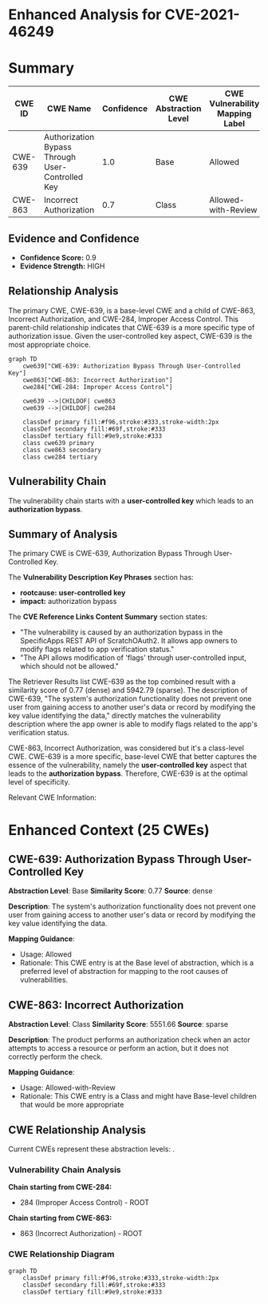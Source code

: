 # Enhanced Analysis for CVE-2021-46249

# Summary
| CWE ID | CWE Name | Confidence | CWE Abstraction Level | CWE Vulnerability Mapping Label | CWE-Vulnerability Mapping Notes |
|---|---|---|---|---|---|
| CWE-639 | Authorization Bypass Through User-Controlled Key | 1.0 | Base | Allowed | Primary CWE |
| CWE-863 | Incorrect Authorization | 0.7 | Class | Allowed-with-Review | Secondary Candidate |

## Evidence and Confidence

*   **Confidence Score:** 0.9
*   **Evidence Strength:** HIGH

## Relationship Analysis
The primary CWE, CWE-639, is a base-level CWE and a child of CWE-863, Incorrect Authorization, and CWE-284, Improper Access Control. This parent-child relationship indicates that CWE-639 is a more specific type of authorization issue. Given the user-controlled key aspect, CWE-639 is the most appropriate choice.

```mermaid
graph TD
    cwe639["CWE-639: Authorization Bypass Through User-Controlled Key"]
    cwe863["CWE-863: Incorrect Authorization"]
    cwe284["CWE-284: Improper Access Control"]
    
    cwe639 -->|CHILDOF| cwe863
    cwe639 -->|CHILDOF| cwe284
    
    classDef primary fill:#f96,stroke:#333,stroke-width:2px
    classDef secondary fill:#69f,stroke:#333
    classDef tertiary fill:#9e9,stroke:#333
    class cwe639 primary
    class cwe863 secondary
    class cwe284 tertiary
```

## Vulnerability Chain
The vulnerability chain starts with a **user-controlled key** which leads to an **authorization bypass**.

## Summary of Analysis
The primary CWE is CWE-639, Authorization Bypass Through User-Controlled Key.

The **Vulnerability Description Key Phrases** section has:
- **rootcause:** **user-controlled key**
- **impact:** authorization bypass

The **CVE Reference Links Content Summary** section states:
- "The vulnerability is caused by an authorization bypass in the SpecificApps REST API of ScratchOAuth2. It allows app owners to modify flags related to app verification status."
- "The API allows modification of 'flags' through user-controlled input, which should not be allowed."

The Retriever Results list CWE-639 as the top combined result with a similarity score of 0.77 (dense) and 5942.79 (sparse). The description of CWE-639, "The system's authorization functionality does not prevent one user from gaining access to another user's data or record by modifying the key value identifying the data," directly matches the vulnerability description where the app owner is able to modify flags related to the app's verification status.

CWE-863, Incorrect Authorization, was considered but it's a class-level CWE. CWE-639 is a more specific, base-level CWE that better captures the essence of the vulnerability, namely the **user-controlled key** aspect that leads to the **authorization bypass**. Therefore, CWE-639 is at the optimal level of specificity.

Relevant CWE Information:

# Enhanced Context (25 CWEs)

## CWE-639: Authorization Bypass Through User-Controlled Key
**Abstraction Level**: Base
**Similarity Score**: 0.77
**Source**: dense

**Description**:
The system's authorization functionality does not prevent one user from gaining access to another user's data or record by modifying the key value identifying the data.

**Mapping Guidance**:
- Usage: Allowed
- Rationale: This CWE entry is at the Base level of abstraction, which is a preferred level of abstraction for mapping to the root causes of vulnerabilities.

## CWE-863: Incorrect Authorization
**Abstraction Level**: Class
**Similarity Score**: 5551.66
**Source**: sparse

**Description**:
The product performs an authorization check when an actor attempts to access a resource or perform an action, but it does not correctly perform the check.

**Mapping Guidance**:
- Usage: Allowed-with-Review
- Rationale: This CWE entry is a Class and might have Base-level children that would be more appropriate


## CWE Relationship Analysis

Current CWEs represent these abstraction levels: .


### Vulnerability Chain Analysis

**Chain starting from CWE-284:**
- 284 (Improper Access Control) - ROOT


**Chain starting from CWE-863:**
- 863 (Incorrect Authorization) - ROOT



### CWE Relationship Diagram

```mermaid
graph TD
    classDef primary fill:#f96,stroke:#333,stroke-width:2px
    classDef secondary fill:#69f,stroke:#333
    classDef tertiary fill:#9e9,stroke:#333
```